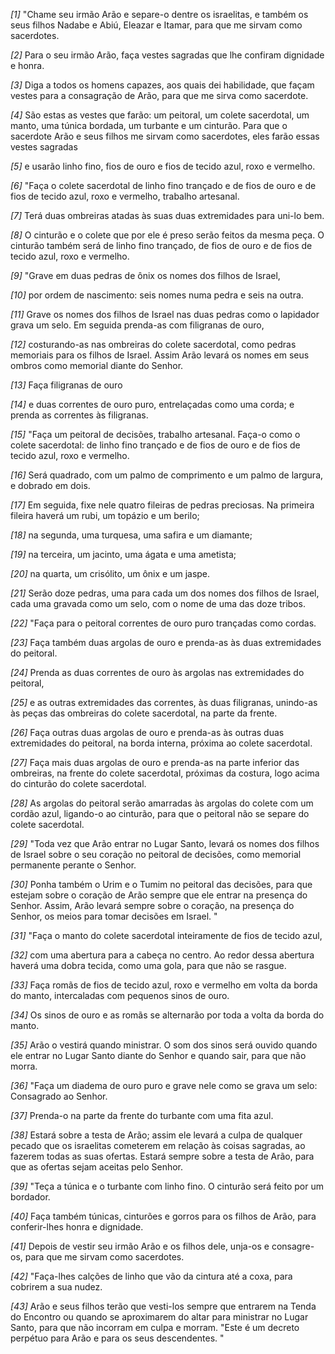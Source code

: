 *[1]* "Chame seu irmão Arão e separe-o dentre os israelitas, e também os seus filhos Nadabe e Abiú, Eleazar e Itamar, para que me sirvam como sacerdotes.

*[2]* Para o seu irmão Arão, faça vestes sagradas que lhe confiram dignidade e honra.

*[3]* Diga a todos os homens capazes, aos quais dei habilidade, que façam vestes para a consagração de Arão, para que me sirva como sacerdote.

*[4]* São estas as vestes que farão: um peitoral, um colete sacerdotal, um manto, uma túnica bordada, um turbante e um cinturão. Para que o sacerdote Arão e seus filhos me sirvam como sacerdotes, eles farão essas vestes sagradas

*[5]* e usarão linho fino, fios de ouro e fios de tecido azul, roxo e vermelho.

*[6]* "Faça o colete sacerdotal de linho fino trançado e de fios de ouro e de fios de tecido azul, roxo e vermelho, trabalho artesanal.

*[7]* Terá duas ombreiras atadas às suas duas extremidades para uni-lo bem.

*[8]* O cinturão e o colete que por ele é preso serão feitos da mesma peça. O cinturão também será de linho fino trançado, de fios de ouro e de fios de tecido azul, roxo e vermelho.

*[9]* "Grave em duas pedras de ônix os nomes dos filhos de Israel,

*[10]* por ordem de nascimento: seis nomes numa pedra e seis na outra.

*[11]* Grave os nomes dos filhos de Israel nas duas pedras como o lapidador grava um selo. Em seguida prenda-as com filigranas de ouro,

*[12]* costurando-as nas ombreiras do colete sacerdotal, como pedras memoriais para os filhos de Israel. Assim Arão levará os nomes em seus ombros como memorial diante do Senhor.

*[13]* Faça filigranas de ouro

*[14]* e duas correntes de ouro puro, entrelaçadas como uma corda; e prenda as correntes às filigranas.

*[15]* "Faça um peitoral de decisões, trabalho artesanal. Faça-o como o colete sacerdotal: de linho fino trançado e de fios de ouro e de fios de tecido azul, roxo e vermelho.

*[16]* Será quadrado, com um palmo de comprimento e um palmo de largura, e dobrado em dois.

*[17]* Em seguida, fixe nele quatro fileiras de pedras preciosas. Na primeira fileira haverá um rubi, um topázio e um berilo;

*[18]* na segunda, uma turquesa, uma safira e um diamante;

*[19]* na terceira, um jacinto, uma ágata e uma ametista;

*[20]* na quarta, um crisólito, um ônix e um jaspe.

*[21]* Serão doze pedras, uma para cada um dos nomes dos filhos de Israel, cada uma gravada como um selo, com o nome de uma das doze tribos.

*[22]* "Faça para o peitoral correntes de ouro puro trançadas como cordas.

*[23]* Faça também duas argolas de ouro e prenda-as às duas extremidades do peitoral.

*[24]* Prenda as duas correntes de ouro às argolas nas extremidades do peitoral,

*[25]* e as outras extremidades das correntes, às duas filigranas, unindo-as às peças das ombreiras do colete sacerdotal, na parte da frente.

*[26]* Faça outras duas argolas de ouro e prenda-as às outras duas extremidades do peitoral, na borda interna, próxima ao colete sacerdotal.

*[27]* Faça mais duas argolas de ouro e prenda-as na parte inferior das ombreiras, na frente do colete sacerdotal, próximas da costura, logo acima do cinturão do colete sacerdotal.

*[28]* As argolas do peitoral serão amarradas às argolas do colete com um cordão azul, ligando-o ao cinturão, para que o peitoral não se separe do colete sacerdotal.

*[29]* "Toda vez que Arão entrar no Lugar Santo, levará os nomes dos filhos de Israel sobre o seu coração no peitoral de decisões, como memorial permanente perante o Senhor.

*[30]* Ponha também o Urim e o Tumim no peitoral das decisões, para que estejam sobre o coração de Arão sempre que ele entrar na presença do Senhor. Assim, Arão levará sempre sobre o coração, na presença do Senhor, os meios para tomar decisões em Israel. "

*[31]* "Faça o manto do colete sacerdotal inteiramente de fios de tecido azul,

*[32]* com uma abertura para a cabeça no centro. Ao redor dessa abertura haverá uma dobra tecida, como uma gola, para que não se rasgue.

*[33]* Faça romãs de fios de tecido azul, roxo e vermelho em volta da borda do manto, intercaladas com pequenos sinos de ouro.

*[34]* Os sinos de ouro e as romãs se alternarão por toda a volta da borda do manto.

*[35]* Arão o vestirá quando ministrar. O som dos sinos será ouvido quando ele entrar no Lugar Santo diante do Senhor e quando sair, para que não morra.

*[36]* "Faça um diadema de ouro puro e grave nele como se grava um selo: Consagrado ao Senhor.

*[37]* Prenda-o na parte da frente do turbante com uma fita azul.

*[38]* Estará sobre a testa de Arão; assim ele levará a culpa de qualquer pecado que os israelitas cometerem em relação às coisas sagradas, ao fazerem todas as suas ofertas. Estará sempre sobre a testa de Arão, para que as ofertas sejam aceitas pelo Senhor.

*[39]* "Teça a túnica e o turbante com linho fino. O cinturão será feito por um bordador.

*[40]* Faça também túnicas, cinturões e gorros para os filhos de Arão, para conferir-lhes honra e dignidade.

*[41]* Depois de vestir seu irmão Arão e os filhos dele, unja-os e consagre-os, para que me sirvam como sacerdotes.

*[42]* "Faça-lhes calções de linho que vão da cintura até a coxa, para cobrirem a sua nudez.

*[43]* Arão e seus filhos terão que vesti-los sempre que entrarem na Tenda do Encontro ou quando se aproximarem do altar para ministrar no Lugar Santo, para que não incorram em culpa e morram. "Este é um decreto perpétuo para Arão e para os seus descendentes. "


